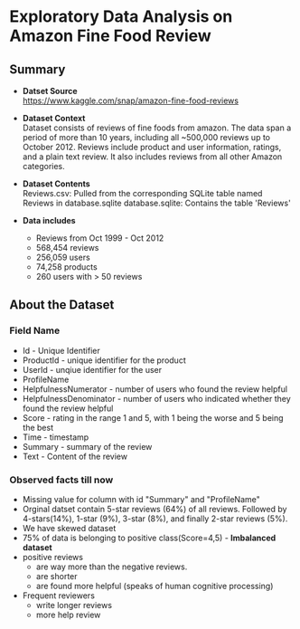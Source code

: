 
# Exploratory Data Analysis on Amazon Fine Food Review 

## Summary

- **Datset Source**  
https://www.kaggle.com/snap/amazon-fine-food-reviews


- **Dataset Context**  
Dataset consists of reviews of fine foods from amazon. The data span a period of more than 10 years, including all ~500,000 reviews up to October 2012. Reviews include product and user information, ratings, and a plain text review. It also includes reviews from all other Amazon categories.

- **Dataset Contents**  
Reviews.csv: Pulled from the corresponding SQLite table named Reviews in database.sqlite
database.sqlite: Contains the table 'Reviews'

- **Data includes**  
    - Reviews from Oct 1999 - Oct 2012
    - 568,454 reviews
    - 256,059 users
    - 74,258 products
    - 260 users with > 50 reviews


## About the Dataset 

### Field Name 
- Id - Unique Identifier
- ProductId - unique identifier for the product
- UserId - unqiue identifier for the user
- ProfileName
- HelpfulnessNumerator - number of users who found the review helpful
- HelpfulnessDenominator - number of users who indicated whether they found the review helpful
- Score - rating in the range 1 and 5, with 1 being the worse and 5 being the best
- Time - timestamp 
- Summary - summary of the review
- Text - Content of the review

### Observed facts till now   
- Missing value for column with id "Summary" and "ProfileName"
- Orginal datset contain 5-star reviews (64%) of all reviews. Followed by 4-stars(14%),  1-star (9%), 3-star (8%), and finally 2-star reviews (5%).
- We have skewed dataset
- 75% of data is belonging to positive class(Score=4,5) - **Imbalanced dataset**
- positive reviews 
    - are way more than the negative reviews.
    - are shorter
    - are found more helpful (speaks of human cognitive processing)
- Frequent reviewers
    - write longer reviews
    - more help review 
